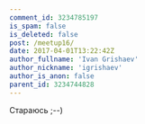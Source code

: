 ```yaml
---
comment_id: 3234785197
is_spam: false
is_deleted: false
post: /meetup16/
date: 2017-04-01T13:22:42Z
author_fullname: 'Ivan Grishaev'
author_nickname: 'igrishaev'
author_is_anon: false
parent_id: 3234744828
---
```


<p>Стараюсь ;--)</p>
